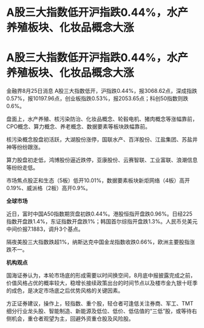 # A股三大指数低开沪指跌0.44%，水产养殖板块、化妆品概念大涨

# A股三大指数低开沪指跌0.44%，水产养殖板块、化妆品概念大涨

金融界8月25日消息
A股三大指数低开，沪指跌0.44%，报3068.62点，深成指跌0.57%，报10197.96点，创业板指跌0.53%，报2053.65点；科创50指数则跌0.6%。

盘面上，水产养殖、核污染防治、化妆品概念、轮毂电机、猪肉概念等涨幅靠前，CPO概念、算力概念、养老概念、数据要素等板块跌幅靠前。

核污染概念股盘初活跃，大湖股份涨停，国联水产、百洋股份、江盐集团、苏盐井神等纷纷跟涨。

算力股盘初走低，鸿博股份逼近跌停，亚康股份、云赛智联、工业富联、浪潮信息等纷纷走低。

市场焦点股正和生态（5板）低开10.01%，数据要素板块新炬网络（4板）高开0.19%、威派格（2板）高开0.9%。

**全球市场**

近日，富时中国A50指数期货盘初跌0.44%。港股恒指开盘跌0.96%。日经225指数开盘跌1.4%，东证指数开盘跌1%；韩国首尔综指开盘跌1.3%。人民币兑美元中间价报7.1883，调升3个基点。

隔夜美股三大指数跌超1%，纳斯达克中国金龙指数收跌0.66%，欧洲主要股指涨跌不一。

**机构观点**

国海证券认为，本轮市场底的形成需要以时间换空间，8月底中报披露完成之前，价值风格占优的概率较大，稳增长接续政策出台的时间节点以及楼市金九银十旺季的成色，是决定市场底之后优势风格的关键因素。

方正证券建议，操作上，轻指数、重个股，轻仓者可逢低关注券商、军工、TMT细分行业龙头股、智能制造、新能源及低位、低价、低估值的“三低”股，或等待右侧机会，重仓者观望为主，回避外资重仓股及风险股。

